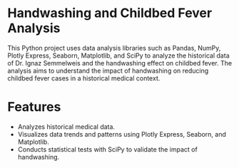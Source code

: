 # Handwashing and Childbed Fever Analysis
This Python project uses data analysis libraries such as Pandas, NumPy, Plotly Express, Seaborn, Matplotlib, and SciPy to analyze the historical data of Dr. Ignaz Semmelweis and the handwashing effect on childbed fever. The analysis aims to understand the impact of handwashing on reducing childbed fever cases in a historical medical context.

# Features
- Analyzes historical medical data.
- Visualizes data trends and patterns using Plotly Express, Seaborn, and Matplotlib.
- Conducts statistical tests with SciPy to validate the impact of handwashing.
